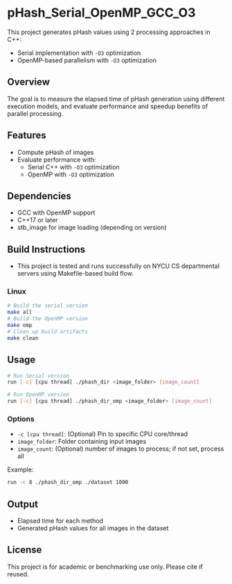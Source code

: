 # pHash_Serial_OpenMP_GCC_O3

This project generates pHash values using 2 processing approaches in C++:

- Serial implementation with `-O3` optimization
- OpenMP-based parallelism with `-O3` optimization

## Overview

The goal is to measure the elapsed time of pHash generation using different execution models, 
and evaluate performance and speedup benefits of parallel processing.

## Features

- Compute pHash of images
- Evaluate performance with:
  - Serial C++ with `-O3` optimization
  - OpenMP with `-O3` optimization

## Dependencies

- GCC with OpenMP support
- C++17 or later
- stb_image for image loading (depending on version)

## Build Instructions
- This project is tested and runs successfully on NYCU CS departmental servers using Makefile-based build flow.

### Linux

```bash
# Build the serial version
make all
# Build the OpenMP version
make omp
# Clean up build artifacts
make clean
```
## Usage

```bash
# Run Serial version
run [-c] [cpu thread] ./phash_dir <image_folder> [image_count]

# Run OpenMP version
run [-c] [cpu thread] ./phash_dir_omp <image_folder> [image_count]
```

### Options
- `-c [cpu thread]`: (Optional) Pin to specific CPU core/thread
- `image_folder`: Folder containing input images
- `image_count`: (Optional) number of images to process; if not set, process all

Example:

```bash
run -c 8 ./phash_dir_omp ./dataset 1000
```

## Output

- Elapsed time for each method
- Generated pHash values for all images in the dataset

## License

This project is for academic or benchmarking use only. Please cite if reused.

